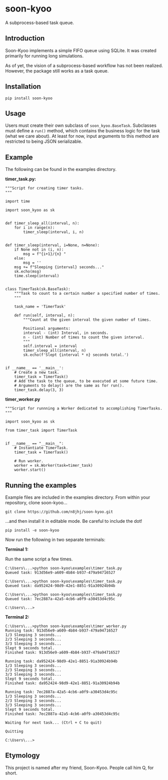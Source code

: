 # soon-kyoo
A subprocess-based task queue.

## Introduction
Soon-Kyoo implements a simple FIFO queue using SQLite. It was created primarily for running long simulations.

As of yet, the vision of a subprocess-based workflow has not been realized. However, the package still works as a task queue.

## Installation
`pip install soon-kyoo`

## Usage
Users must create their own subclass of `soon_kyoo.BaseTask`. Subclasses must define a `run()` method, which contains the business logic for the task (what we care about). At least for now, input arguments to this method are restricted to being JSON serializable.

## Example

The following can be found in the examples directory.

**timer_task.py:**

    """Script for creating timer tasks.
    """

    import time

    import soon_kyoo as sk


    def timer_sleep_all(interval, n):
        for i in range(n):
            timer_sleep(interval, i, n)


    def timer_sleep(interval, i=None, n=None):
        if None not in (i, n):
            msg = f"{i+1}/{n} "
        else:
            msg = ''
        msg += f"Sleeping {interval} seconds..."
        sk.echo(msg)
        time.sleep(interval)


    class TimerTask(sk.BaseTask):
        """Task to count to a certain number a specified number of times.
        """

        task_name = 'TimerTask'

        def run(self, interval, n):
            """Count at the given interval the given number of times.

            Positional arguments:
            interval - (int) Interval, in seconds.
            n - (int) Number of times to count the given interval.
            """
            self.interval = interval
            timer_sleep_all(interval, n)
            sk.echo(f'Slept {interval * n} seconds total.')


    if __name__ == '__main__':
        # Create a new task.
        timer_task = TimerTask()
        # Add the task to the queue, to be executed at some future time.
        # Arguments to delay() are the same as for run().
        timer_task.delay(3, 3)

**timer_worker.py**

    """Script for runnning a Worker dedicated to accomplishing TimerTasks.
    """

    import soon_kyoo as sk

    from timer_task import TimerTask


    if __name__ == "__main__":
        # Instantiate TimerTask.
        timer_task = TimerTask()

        # Run worker.
        worker = sk.Worker(task=timer_task)
        worker.start()

## Running the examples

Example files are included in the examples directory. From within your repository, clone soon-kyoo...

`git clone https://github.com/n8jhj/soon-kyoo.git`

...and then install it in editable mode. Be careful to include the dot!

`pip install -e soon-kyoo`

Now run the following in two separate terminals:

**Terminal 1:**

Run the same script a few times.

    C:\Users\...>python soon-kyoo\examples\timer_task.py
    Queued task: 913d56e9-a609-4b84-b937-479a94716527

    C:\Users\...>python soon-kyoo\examples\timer_task.py
    Queued task: da952424-98d9-42e1-8851-91a30924b94b

    C:\Users\...>python soon-kyoo\examples\timer_task.py
    Queued task: 7ec2887a-42a5-4cb6-a0f9-a30453d4c95c

    C:\Users\...>

**Terminal 2:**

    C:\Users\...>python soon-kyoo\examples\timer_worker.py
    Running task: 913d56e9-a609-4b84-b937-479a94716527
    1/3 Sleeping 3 seconds...
    2/3 Sleeping 3 seconds...
    3/3 Sleeping 3 seconds...
    Slept 9 seconds total.
    Finished task: 913d56e9-a609-4b84-b937-479a94716527

    Running task: da952424-98d9-42e1-8851-91a30924b94b
    1/3 Sleeping 3 seconds...
    2/3 Sleeping 3 seconds...
    3/3 Sleeping 3 seconds...
    Slept 9 seconds total.
    Finished task: da952424-98d9-42e1-8851-91a30924b94b

    Running task: 7ec2887a-42a5-4cb6-a0f9-a30453d4c95c
    1/3 Sleeping 3 seconds...
    2/3 Sleeping 3 seconds...
    3/3 Sleeping 3 seconds...
    Slept 9 seconds total.
    Finished task: 7ec2887a-42a5-4cb6-a0f9-a30453d4c95c

    Waiting for next task... (Ctrl + C to quit)

    Quitting

    C:\Users\...>

## Etymology
This project is named after my friend, Soon-Kyoo. People call him Q, for short.
